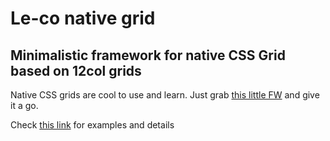 <h1>Le-co native grid</h1>
<h2>Minimalistic framework for native CSS Grid based on 12col grids</h2>

<p>
    Native CSS grids are cool to use and learn. Just grab <a href="https://raw.githubusercontent.com/LabZoneSK/Le-co-Grid/master/dist/grid.css">this little FW</a> and give it a go.
</p>
    

<p>
Check <a href="https://labzonesk.github.io/Le-co-Grid/">this link</a> for examples and details</a>
</p>
